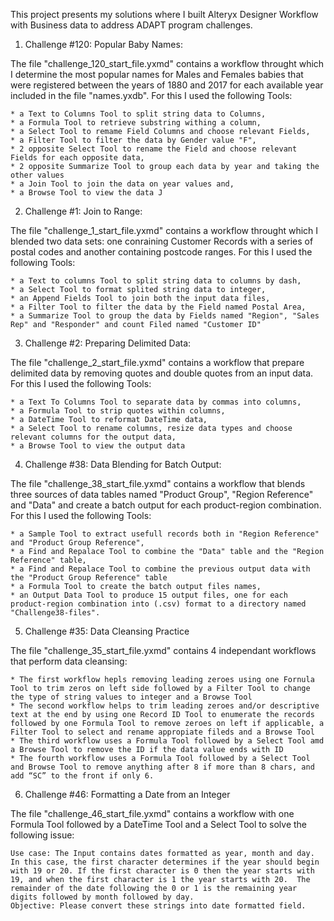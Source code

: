 
This project presents my solutions where I built Alteryx Designer Workflow with Business data to address ADAPT program challenges.


1. Challenge #120: Popular Baby Names:
 
The file "challenge_120_start_file.yxmd" contains a workflow throught which I determine the most popular names for Males and Females babies that were registered between the years of 1880 and 2017 for each available year included in the file "names.yxdb". For this I used the following Tools:

    * a Text to Columns Tool to split string data to Columns,
    * a Formula Tool to retrieve substring withing a column,
    * a Select Tool to remame Field Columns and choose relevant Fields,
    * a Filter Tool to filter the data by Gender value "F",
    * 2 opposite Select Tool to rename the Field and choose relevant Fields for each opposite data,
    * 2 opposite Summarize Tool to group each data by year and taking the other values
    * a Join Tool to join the data on year values and,
    * a Browse Tool to view the data J          


2. Challenge #1: Join to Range:

The file "challenge_1_start_file.yxmd" contains a workflow throught which I blended two data sets: one conraining Customer Records with a series of postal codes and another containing postcode ranges. For this I used the following Tools:

    * a Text to columns Tool to split string data to columns by dash,
    * a Select Tool to format splited string data to integer,
    * an Append Fields Tool to join both the input data files,
    * a Filter Tool to filter the data by the Field named Postal Area,
    * a Summarize Tool to group the data by Fields named "Region", "Sales Rep" and "Responder" and count Filed named "Customer ID"      


3. Challenge #2: Preparing Delimited Data:

The file "challenge_2_start_file.yxmd" contains a workflow that prepare delimited data by removing quotes and double quotes from an input data. For this I used the following Tools:

    * a Text To Columns Tool to separate data by commas into columns, 
    * a Formula Tool to strip quotes within columns,
    * a DateTime Tool to reformat DateTime data,
    * a Select Tool to rename columns, resize data types and choose relevant columns for the output data,
    * a Browse Tool to view the output data
 

4. Challenge #38: Data Blending for Batch Output:

The file "challenge_38_start_file.yxmd" contains a workflow that blends three sources of data tables named "Product Group", "Region Reference" and "Data" and create a batch output for each product-region combination. For this I used the following Tools:

    * a Sample Tool to extract usefull records both in "Region Reference" and "Product Group Reference",
    * a Find and Repalace Tool to combine the "Data" table and the "Region Reference" table,
    * a Find and Repalace Tool to combine the previous output data with the "Product Group Reference" table
    * a Formula Tool to create the batch output files names,
    * an Output Data Tool to produce 15 output files, one for each product-region combination into (.csv) format to a directory named "Challenge38-files".
    
5. Challenge #35: Data Cleansing Practice

The file "challenge_35_start_file.yxmd" contains 4 independant workflows that perform data cleansing:

    * The first workflow hepls removing leading zeroes using one Fornula Tool to trim zeros on left side followed by a Filter Tool to change the type of string values to integer and a Browse Tool
    * The second workflow helps to trim leading zeroes and/or descriptive text at the end by using one Record ID Tool to enumerate the records followed by one Formula Tool to remove zeroes on left if applicable, a Filter Tool to select and rename appropiate fileds and a Browse Tool
    * The third workflow uses a Formula Tool followed by a Select Tool amd a Browse Tool to remove the ID if the data value ends with ID
    * The fourth workflow uses a Formula Tool followed by a Select Tool and Browse Tool to remove anything after 8 if more than 8 chars, and add “SC” to the front if only 6.

6. Challenge #46: Formatting a Date from an Integer

The file "challenge_46_start_file.yxmd" contains a workflow with one Formula Tool followed by a DateTime Tool and a Select Tool to solve the following issue:

    Use case: The Input contains dates formatted as year, month and day. In this case, the first character determines if the year should begin with 19 or 20. If the first character is 0 then the year starts with 19, and when the first character is 1 the year starts with 20.  The remainder of the date following the 0 or 1 is the remaining year digits followed by month followed by day.
    Objective: Please convert these strings into date formatted field.
    


